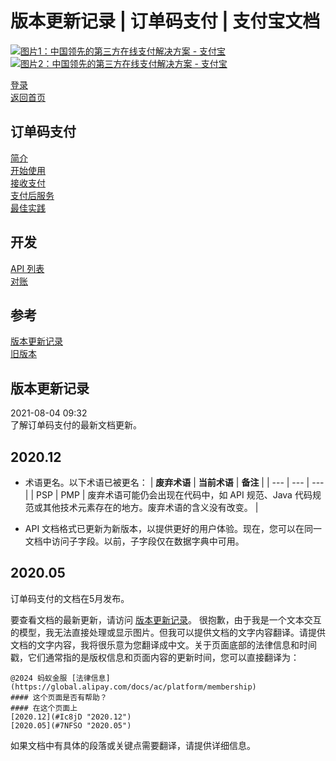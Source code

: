 版本更新记录 | 订单码支付 | 支付宝文档
==================

[![图片1：中国领先的第三方在线支付解决方案 - 支付宝](https://ac.alipay.com/storage/2024/3/26/d66c43c0-440d-4c97-9976-f2028a2c8c5e.svg) ![图片2：中国领先的第三方在线支付解决方案 - 支付宝](https://ac.alipay.com/storage/2024/3/26/a48bd336-aea0-4f16-bf83-616eacbb4434.svg)](/docs/)

[登录](https://global.alipay.com/ilogin/account_login.htm?goto=https%3A%2F%2Fglobal.alipay.com%2Fdocs%2Fac%2Fams_oc%2Freleasenotes)  
[返回首页](../../)  

订单码支付
------------

[简介](/docs/ac/ams_oc/introduction)  
[开始使用](/docs/ac/ams_oc/start)  
[接收支付](/docs/ac/ams_oc/acceptpayment)  
[支付后服务](/docs/ac/ams_oc/postpayment)  
[最佳实践](/docs/ac/ams_oc/bp)  

开发
----

[API 列表](/docs/ac/ams_oc/apilist)  
[对账](/docs/ac/ams_oc/reconcile)  

参考
----

[版本更新记录](/docs/ac/ams_oc/releasenotes)  
[旧版本](/docs/ac/ams_oc/legacyv)  

版本更新记录
------------

2021-08-04 09:32  
了解订单码支付的最新文档更新。

2020.12
-------

*   术语更名。以下术语已被更名：
    | **废弃术语** | **当前术语** | **备注** |
    | --- | --- | --- |
    | PSP | PMP | 废弃术语可能仍会出现在代码中，如 API 规范、Java 代码规范或其他技术元素存在的地方。废弃术语的含义没有改变。 |

*   API 文档格式已更新为新版本，以提供更好的用户体验。现在，您可以在同一文档中访问子字段。以前，子字段仅在数据字典中可用。

2020.05
-------

订单码支付的文档在5月发布。

要查看文档的最新更新，请访问 [版本更新记录](https://global.alipay.com/docs/releasenotes)。
很抱歉，由于我是一个文本交互的模型，我无法直接处理或显示图片。但我可以提供文档的文字内容翻译。请提供文档的文字内容，我将很乐意为您翻译成中文。关于页面底部的法律信息和时间戳，它们通常指的是版权信息和页面内容的更新时间，您可以直接翻译为：

```
@2024 蚂蚁金服 [法律信息](https://global.alipay.com/docs/ac/platform/membership)  
#### 这个页面是否有帮助？  
#### 在这个页面上  
[2020.12](#Ic8jD "2020.12")  
[2020.05](#7NFSO "2020.05")
```

如果文档中有具体的段落或关键点需要翻译，请提供详细信息。